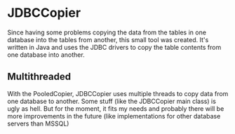 JDBCCopier
==========
Since having some problems copying the data from the tables in one database into
the tables from another, this small tool was created.
It's written in Java and uses the JDBC drivers to copy the table contents from one database into another.

Multithreaded
-------------
With the PooledCopier, JDBCCopier uses multiple threads to copy data from one database to another.
Some stuff (like the JDBCCopier main class) is ugly as hell. But for the moment, it fits my needs and probably there will be more improvements in the future (like implementations for other database servers than MSSQL)